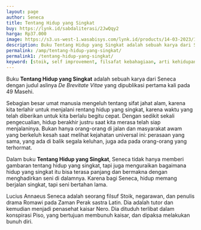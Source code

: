 ```yaml
---
layout: page
author: Seneca
title: Tentang Hidup yang Singkat
buy: https://lynk.id/sabdaliterasi/2JwQqy2
harga: Rp37.000
image: https://s3.us-west-1.wasabisys.com/lynk.id/products/14-03-2023/1678811146347_6471408
description: Buku Tentang Hidup yang Singkat adalah sebuah karya dari Seneca dengan judul aslinya De Brevitate Vitae yang dipublikasi pertama kali pada 49 Masehi.
permalink: /amp/tentang-hidup-yang-singkat/
permalink1: /tentang-hidup-yang-singkat/
keyword: [stoik, self improvement, filsafat kebahagiaan, arti kehidupan, kebahagiaan, memperbaiki pola pikir, ebook basabasi, manage waktu]
---
```

<p>Buku <b>Tentang Hidup yang Singkat</b> adalah sebuah karya dari Seneca dengan judul aslinya <i>De Brevitate Vitae</i> yang dipublikasi pertama kali pada 49 Masehi.&nbsp;</p><p>Sebagian besar umat manusia mengeluh tentang sifat jahat alam, karena kita terlahir untuk menjalani rentang hidup yang singkat, karena waktu yang telah diberikan untuk kita berlalu begitu cepat. Dengan sedikit sekali pengecualian, hidup berakhir justru saat kita merasa telah siap menjalaninya. Bukan hanya orang-orang di jalan dan masyarakat awam yang berkeluh kesah saat melihat kejahatan universal ini: perasaan yang sama, yang ada di balik segala keluhan, juga ada pada orang-orang yang terhormat.</p><p>Dalam buku <b>Tentang Hidup yang Singkat</b>, Seneca tidak hanya memberi gambaran tentang hidup yang singkat, tapi juga menguraikan bagaimana hidup yang singkat itu bisa terasa panjang dan bermakna dengan menghadirkan seni di dalamnya. Karena bagi Seneca, hidup memang berjalan singkat, tapi seni bertahan lama.</p><p>Lucius Annaeus Seneca adalah seorang filsuf Stoik, negarawan, dan penulis drama Romawi pada Zaman Perak sastra Latin. Dia adalah tutor dan kemudian menjadi penasehat kaisar Nero. Dia dituduh terlibat dalam konspirasi Piso, yang bertujuan membunuh kaisar, dan dipaksa melakukan bunuh diri.</p>
